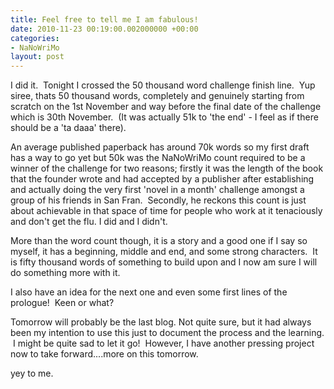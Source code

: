 ```yaml
---
title: Feel free to tell me I am fabulous!
date: 2010-11-23 00:19:00.002000000 +00:00
categories:
- NaNoWriMo
layout: post
---
```


I did it.  Tonight I crossed the 50 thousand word challenge finish line.  Yup siree, thats 50 thousand words, completely and genuinely starting from scratch on the 1st November and way before the final date of the challenge which is 30th November.  (It was actually 51k to 'the end' - I feel as if there should be a 'ta daaa' there).

An average published paperback has around 70k words so my first draft has a way to go yet but 50k was the NaNoWriMo count required to be a winner of the challenge for two reasons; firstly it was the length of the book that the founder wrote and had accepted by a publisher after establishing and actually doing the very first 'novel in a month' challenge amongst a group of his friends in San Fran.  Secondly, he reckons this count is just about achievable in that space of time for people who work at it tenaciously and don't get the flu. I did and I didn't.

More than the word count though, it is a story and a good one if I say so myself, it has a beginning, middle and end, and some strong characters.  It is fifty thousand words of something to build upon and I now am sure I will do something more with it.

I also have an idea for the next one and even some first lines of the prologue!  Keen or what?

Tomorrow will probably be the last blog. Not quite sure, but it had always been my intention to use this just to document the process and the learning.  I might be quite sad to let it go!  However, I have another pressing project now to take forward....more on this tomorrow.

yey to me.
